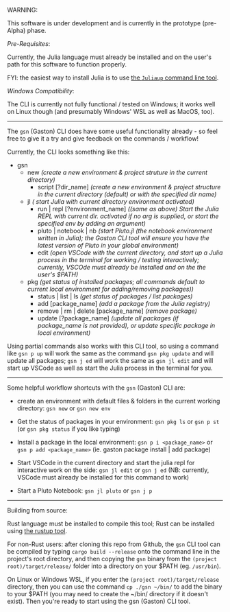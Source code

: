 WARNING:

This software is under development and is currently in the prototype (pre-Alpha) phase.

_Pre-Requisites_:

Currently, the Julia language must already be installed and on the user's path for this software to function properly.

FYI: the easiest way to install Julia is to use [the `Juliaup` command line tool](https://github.com/JuliaLang/juliaup).


_Windows Compatibility_:

The CLI is currently not fully functional / tested on Windows; it works well on Linux though (and presumably Windows' WSL as well as MacOS, too).

---

The `gsn` (Gaston) CLI does have some useful functionality already - so feel free to give it a try and give feedback on the commands / workflow!

Currently, the CLI looks something like this:
- gsn
  - new _(create a new environment & project struture in the current directory)_
    - script [?dir_name]  _(create a new environment & project structure in the current directory (default) or with the specified dir name)_
  - jl 					 		   _( start Julia with current directory environment activated)_
    - run | repl [?environment_name]   _((same as above) Start the Julia REPL with current dir. activated if no arg is supplied, or start the specified env by adding an argument)_
    - pluto | notebook | nb   	_(start Pluto.jl (the notebook environment written in Julia); the Gaston CLI tool will ensure you have the latest version of Pluto in your global environment)_
    - edit						          _(open VSCode with the current directory, and start up a Julia process in the terminal for working / testing interactively; currently, VSCOde must already be installed and on the the user's $PATH)_
  - pkg 						_(get status of installed packages; all commands default to current local environment for adding/removing packages))_
	- status | list | ls			_(get status of packages / list packages)_
	- add [package_name]		  _(add a package from the Julia registry)_
	- remove | rm | delete [package_name] _(remove package)_
	- update [?package_name]	_(update all packages (if package_name is not provided), or update specific package in local environment)_

Using partial commands also works with this CLI tool, so using a command like `gsn p up` will work the same as the command `gsn pkg update` and will update all packages; `gsn j ed` will work the same as `gsn jl edit` and will start up VSCode as well as start the Julia process in the terminal for you.

---

Some helpful workflow shortcuts with the `gsn` (Gaston) CLI are:

- create an environment with default files & folders in the current working directory: `gsn new` or `gsn new env`

- Get the status of packages in your environment:
`gsn pkg ls` or `gsn p st` (or `gsn pkg status` if you like typing)

- Install a package in the local environment:
  `gsn p i <package_name>` or `gsn p add <package_name>`
  (ie. gaston package install | add package)

- Start VSCode in the current directory and start the julia repl for interactive work on the side: `gsn jl edit` or `gsn j ed` (NB: currently, VSCode must already be installed for this command to work)

- Start a Pluto Notebook:
  `gsn jl pluto` or `gsn j p`


---

Building from source:

Rust language must be installed to compile this tool; Rust can be installed using [the rustup tool](https://rustup.rs/).

For non-Rust users: after cloning this repo from Github, the `gsn` CLI tool can be compiled by typing `cargo build --release` onto the  command line in the project's root directory, and then copying the `gsn` binary from the `(project root)/target/release/` folder into a directory on your $PATH (eg. `/usr/bin`).

On Linux or Windows WSL, if you enter the `(project root)/target/release` directory, then you can use the command `cp ./gsn ~/bin/` to add the binary to your $PATH (you may need to create the ~/bin/ directory if it doesn't exist). Then you're ready to start using the gsn (Gaston) CLI tool.
